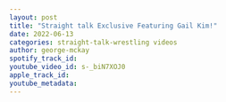 ```yaml
---
layout: post
title: "Straight talk Exclusive Featuring Gail Kim!"
date: 2022-06-13
categories: straight-talk-wrestling videos
author: george-mckay
spotify_track_id: 
youtube_video_id: s-_biN7XOJ0
apple_track_id: 
youtube_metadata: 
---
```

